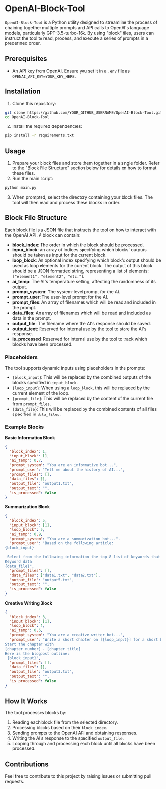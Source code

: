 
# OpenAI-Block-Tool

`OpenAI-Block-Tool` is a Python utility designed to streamline the process of chaining together multiple prompts and API calls to OpenAI's language models, particularly GPT-3.5-turbo-16k. By using "block" files, users can instruct the tool to read, process, and execute a series of prompts in a predefined order.

## Prerequisites

- An API key from OpenAI. Ensure you set it in a `.env` file as `OPENAI_API_KEY=YOUR_KEY_HERE`.

## Installation

1. Clone this repository:

```bash
git clone https://github.com/YOUR_GITHUB_USERNAME/OpenAI-Block-Tool.git
cd OpenAI-Block-Tool
```

2. Install the required dependencies:

```bash
pip install -r requirements.txt
```

## Usage

1. Prepare your block files and store them together in a single folder. Refer to the "Block File Structure" section below for details on how to format these files.
2. Run the main script:

```bash
python main.py
```

3. When prompted, select the directory containing your block files. The tool will then read and process these blocks in order.

## Block File Structure

Each block file is a JSON file that instructs the tool on how to interact with the OpenAI API. A block can contain:

- **block_index**: The order in which the block should be processed.
- **input_block**: An array of indices specifying which blocks' outputs should be taken as input for the current block.
- **loop_block**: An optional index specifying which block's output should be used as loop elements for the current block. The output of this block should be a JSON formatted string, representing a list of elements: `["element1", "element2", "etc."]`.
- **ai_temp**: The AI's temperature setting, affecting the randomness of its output.
- **prompt_system**: The system-level prompt for the AI.
- **prompt_user**: The user-level prompt for the AI.
- **prompt_files**: An array of filenames which will be read and included in the prompt.
- **data_files**: An array of filenames which will be read and included as data in the prompt.
- **output_file**: The filename where the AI's response should be saved.
- **output_text**: Reserved for internal use by the tool to store the AI's response.
- **is_processed**: Reserved for internal use by the tool to track which blocks have been processed.

### Placeholders

The tool supports dynamic inputs using placeholders in the prompts:

- `{block_input}`: This will be replaced by the combined outputs of the blocks specified in `input_block`.
- `{loop_input}`: When using a `loop_block`, this will be replaced by the current element of the loop.
- `{prompt_file}`: This will be replaced by the content of the current file from `prompt_files`.
- `{data_file}`: This will be replaced by the combined contents of all files specified in `data_files`.

### Example Blocks

**Basic Information Block**

```json
{
  "block_index": 1,
  "input_block": [],
  "ai_temp": 0.7,
  "prompt_system": "You are an informative bot...",
  "prompt_user": "Tell me about the history of AI...",
  "prompt_files": [],
  "data_files": [],
  "output_file": "output1.txt",
  "output_text": "",
  "is_processed": false
}
```

**Summarization Block**

```json
{
  "block_index": 5,
  "input_block": [1],
  "loop_block": 0,
  "ai_temp": 0.9,
  "prompt_system": "You are a summarization bot...",
  "prompt_user": "Based on the following article: 
{block_input} 

 Select from the following information the top 8 list of keywords that would fit
Keyword data
{data_file}",
  "prompt_files": [],
  "data_files": ["data1.txt", "data2.txt"],
  "output_file": "output5.txt",
  "output_text": "",
  "is_processed": false
}
```

**Creative Writing Block**

```json
{
  "block_index": 3,
  "input_block": [1],
  "loop_block": 4,
  "ai_temp": 0.5,
  "prompt_system": "You are a creative writer bot...",
  "prompt_user": "Write a short chapter on [{loop_input}] for a short blogpost. Keep it to 1 paragraph. 
Start the chapter with 
[chapter number] - [chapter title]
Here is the blogpost outline: 
 {block_input}",
  "prompt_files": [],
  "data_files": [],
  "output_file": "output3.txt",
  "output_text": "",
  "is_processed": false
}
```

## How It Works

The tool processes blocks by:

1. Reading each block file from the selected directory.
2. Processing blocks based on their `block_index`.
3. Sending prompts to the OpenAI API and obtaining responses.
4. Writing the AI's response to the specified `output_file`.
5. Looping through and processing each block until all blocks have been processed.

## Contributions

Feel free to contribute to this project by raising issues or submitting pull requests.

